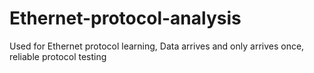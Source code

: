 # Ethernet-protocol-analysis
Used for Ethernet protocol learning, Data arrives and only arrives once, reliable protocol testing
